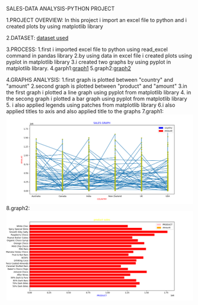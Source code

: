 SALES-DATA ANALYSIS-PYTHON PROJECT

1.PROJECT OVERVIEW:
  In this project i import an excel file to python and i created plots by using matplotlib library

2.DATASET:
<a href="https://github.com/NellipudiPravallika/python-dataanalysis-project1/blob/master/telugu-dashboard-blank.xlsx">dataset used</a>

3.PROCESS:
  1.first i imported excel file to python using read_excel command in pandas library
  2.by using data in excel file i created plots using pyplot in matplotlib library
  3.i created two graphs by using pyplot in matplotlib library.
  4.garph1:<a href="https://github.com/NellipudiPravallika/python-dataanalysis-project1/blob/master/Figure_4.png">graph1</a>
  5.graph2:<a href="https://github.com/NellipudiPravallika/python-dataanalysis-project1/blob/master/Figure_5.png">graph2</a>

4.GRAPHS ANALYSIS:
  1.first graph is plotted between "country" and "amount"
  2.second graph is plotted between "product" and "amount"
  3.in the first graph i plotted a line graph using pyplot from matplotlib library
  4. in the secong graph i plotted a bar graph using pyplot from matplotlib library
  5. i also applied legends using patches from matplotlib library
  6.i also applied titles to axis and also applied title to the graphs
  7.graph1:<img src="https://github.com/NellipudiPravallika/python-dataanalysis-project1/blob/master/Figure_4.png">
  8.graph2:<img src="https://github.com/NellipudiPravallika/python-dataanalysis-project1/blob/master/Figure_5.png">
